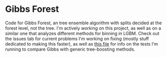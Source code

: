 # Gibbs Forest

Code for Gibbs Forest, an tree ensemble algorithm with splits decided at the forest level, not the tree. I'm actively working on this project, as well as on a similar one that analyzes different methods for binning in LGBM. Check out the issues tab for current problems I'm working on fixing (mostly stuff dedicated to making this faster), as well as [this file](https://github.com/ashlab11/GibbsForest/blob/main/scripts/openmlexperiment.py) for info on the tests I'm running to compare Gibbs with generic tree-boosting methods.

